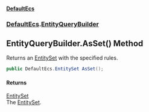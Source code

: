 #### [DefaultEcs](DefaultEcs.md 'DefaultEcs')
### [DefaultEcs](DefaultEcs.md#DefaultEcs 'DefaultEcs').[EntityQueryBuilder](EntityQueryBuilder.md 'DefaultEcs.EntityQueryBuilder')

## EntityQueryBuilder.AsSet() Method

Returns an [EntitySet](EntitySet.md 'DefaultEcs.EntitySet') with the specified rules.

```csharp
public DefaultEcs.EntitySet AsSet();
```

#### Returns
[EntitySet](EntitySet.md 'DefaultEcs.EntitySet')  
The [EntitySet](EntitySet.md 'DefaultEcs.EntitySet').
